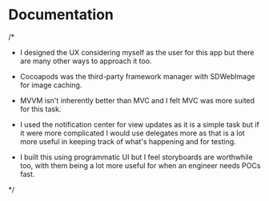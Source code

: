#  Documentation

/*

- I designed the UX considering myself as the user for this app but there are many other ways to approach it too.

- Cocoapods was the third-party framework manager with SDWebImage for image caching.

- MVVM isn't inherently better than MVC and I felt MVC was more suited for this task.

- I used the notification center for view updates as it is a simple task but if it were more complicated I would use delegates more as that is a lot more useful in keeping track of what's happening and for testing.

- I built this using programmatic UI but I feel storyboards are worthwhile too, with them being a lot more useful for when an engineer needs POCs fast.

*/


